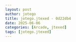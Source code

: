 ```yaml
---
layout: post
author: jotego
title: jotego.jtexed - 0d22db4
date: 2025-06-06
categories: [Arcade, jtexed]
tags: [jotego.jtexed]
---
```


